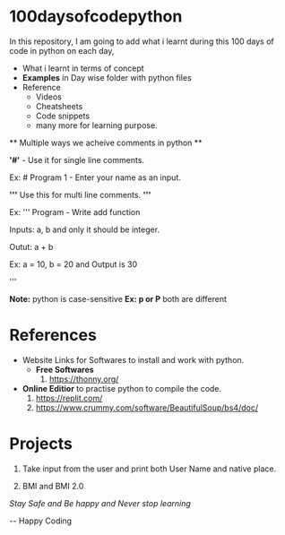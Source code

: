# 100daysofcodepython

In this repository, I am going to add what i learnt during this 100 days of code in python on each day, 
- What i learnt in terms of concept
- **Examples** in Day wise folder with python files
- Reference 
  - Videos
  - Cheatsheets
  - Code snippets
  - many  more for learning purpose.
  
** Multiple ways we acheive comments in python **

**'#'** - Use it for single line comments.

Ex: # Program 1 - Enter your name as an input.

**'''**
 Use this for multi line comments.
**'''**

Ex:
'''
Program - Write add function 

Inputs: a, b and only it should be integer.

Outut: a + b 

Ex: a = 10, b = 20 and Output is 30

'''

**Note:** python is case-sensitive **Ex: p or P** both are different

# References
  - Website Links for Softwares to install and work with python.
    - **Free Softwares**
      1. https://thonny.org/
  - **Online Editior**  to practise python to compile the code.
      1. https://replit.com/
      2. https://www.crummy.com/software/BeautifulSoup/bs4/doc/
  
# Projects
  1. Take input from the user and print both User Name and native place.

  2. BMI and BMI 2.0

  *Stay Safe and Be happy and Never stop learning*

-- Happy Coding
